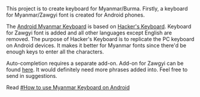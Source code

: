 This project is to create keyboard for Myanmar/Burma. Firstly, a keyboard for Myanmar/Zawgyi font is created for Android phones.

The [Android Myanmar Keyboard](https://play.google.com/store/apps/details?id=com.mmswdev.mmkeyboard) is based on [Hacker's Keyboard](https://code.google.com/p/hackerskeyboard/). Keyboard for Zawgyi font is added and all other languages except English are removed. The purpose of Hacker's Keyboard is to replicate the PC keyboard on Android devices. It makes it better for Myanmar fonts since there'd be enough keys to enter all the characters.

Auto-completion requires a separate add-on. Add-on for Zawgyi can be found [here](https://play.google.com/store/apps/details?id=com.mmswdev.mmlangpack.my_zg). It would definitely need more phrases added into. Feel free to send in suggestions.

Read [#How to use Myanmar Keyboard on Android](https://code.google.com/p/myanmar-keyboard/wiki/MyanmarKeyboardOnAndroid)